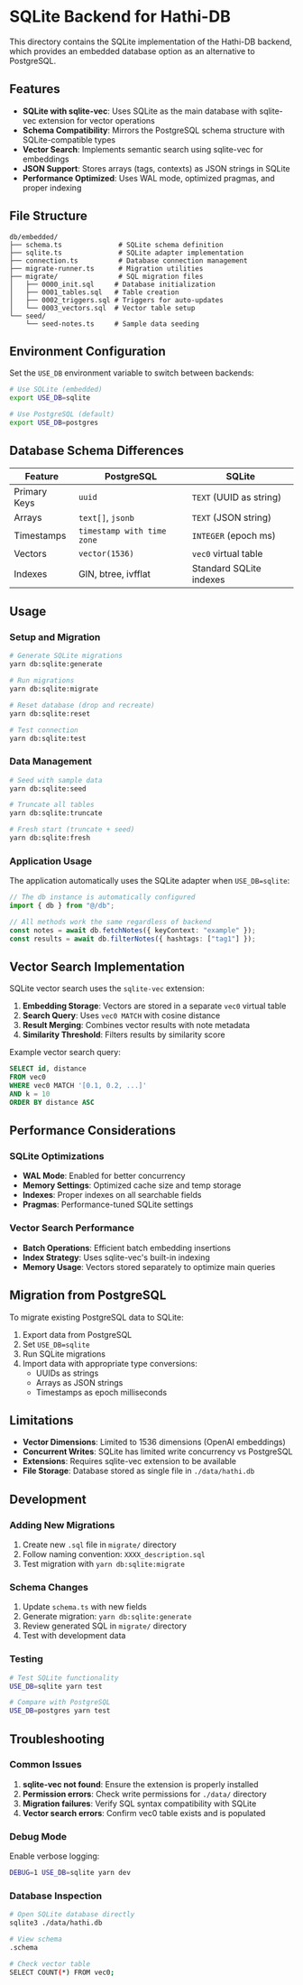 # SQLite Backend for Hathi-DB

This directory contains the SQLite implementation of the Hathi-DB backend, which provides an embedded database option as an alternative to PostgreSQL.

## Features

-   **SQLite with sqlite-vec**: Uses SQLite as the main database with sqlite-vec extension for vector operations
-   **Schema Compatibility**: Mirrors the PostgreSQL schema structure with SQLite-compatible types
-   **Vector Search**: Implements semantic search using sqlite-vec for embeddings
-   **JSON Support**: Stores arrays (tags, contexts) as JSON strings in SQLite
-   **Performance Optimized**: Uses WAL mode, optimized pragmas, and proper indexing

## File Structure

```
db/embedded/
├── schema.ts              # SQLite schema definition
├── sqlite.ts              # SQLite adapter implementation
├── connection.ts          # Database connection management
├── migrate-runner.ts      # Migration utilities
├── migrate/               # SQL migration files
│   ├── 0000_init.sql     # Database initialization
│   ├── 0001_tables.sql   # Table creation
│   ├── 0002_triggers.sql # Triggers for auto-updates
│   └── 0003_vectors.sql  # Vector table setup
└── seed/
    └── seed-notes.ts     # Sample data seeding
```

## Environment Configuration

Set the `USE_DB` environment variable to switch between backends:

```bash
# Use SQLite (embedded)
export USE_DB=sqlite

# Use PostgreSQL (default)
export USE_DB=postgres
```

## Database Schema Differences

| Feature      | PostgreSQL                 | SQLite                  |
| ------------ | -------------------------- | ----------------------- |
| Primary Keys | `uuid`                     | `TEXT` (UUID as string) |
| Arrays       | `text[]`, `jsonb`          | `TEXT` (JSON string)    |
| Timestamps   | `timestamp with time zone` | `INTEGER` (epoch ms)    |
| Vectors      | `vector(1536)`             | `vec0` virtual table    |
| Indexes      | GIN, btree, ivfflat        | Standard SQLite indexes |

## Usage

### Setup and Migration

```bash
# Generate SQLite migrations
yarn db:sqlite:generate

# Run migrations
yarn db:sqlite:migrate

# Reset database (drop and recreate)
yarn db:sqlite:reset

# Test connection
yarn db:sqlite:test
```

### Data Management

```bash
# Seed with sample data
yarn db:sqlite:seed

# Truncate all tables
yarn db:sqlite:truncate

# Fresh start (truncate + seed)
yarn db:sqlite:fresh
```

### Application Usage

The application automatically uses the SQLite adapter when `USE_DB=sqlite`:

```typescript
// The db instance is automatically configured
import { db } from "@/db";

// All methods work the same regardless of backend
const notes = await db.fetchNotes({ keyContext: "example" });
const results = await db.filterNotes({ hashtags: ["tag1"] });
```

## Vector Search Implementation

SQLite vector search uses the `sqlite-vec` extension:

1. **Embedding Storage**: Vectors are stored in a separate `vec0` virtual table
2. **Search Query**: Uses `vec0 MATCH` with cosine distance
3. **Result Merging**: Combines vector results with note metadata
4. **Similarity Threshold**: Filters results by similarity score

Example vector search query:

```sql
SELECT id, distance
FROM vec0
WHERE vec0 MATCH '[0.1, 0.2, ...]'
AND k = 10
ORDER BY distance ASC
```

## Performance Considerations

### SQLite Optimizations

-   **WAL Mode**: Enabled for better concurrency
-   **Memory Settings**: Optimized cache size and temp storage
-   **Indexes**: Proper indexes on all searchable fields
-   **Pragmas**: Performance-tuned SQLite settings

### Vector Search Performance

-   **Batch Operations**: Efficient batch embedding insertions
-   **Index Strategy**: Uses sqlite-vec's built-in indexing
-   **Memory Usage**: Vectors stored separately to optimize main queries

## Migration from PostgreSQL

To migrate existing PostgreSQL data to SQLite:

1. Export data from PostgreSQL
2. Set `USE_DB=sqlite`
3. Run SQLite migrations
4. Import data with appropriate type conversions:
    - UUIDs as strings
    - Arrays as JSON strings
    - Timestamps as epoch milliseconds

## Limitations

-   **Vector Dimensions**: Limited to 1536 dimensions (OpenAI embeddings)
-   **Concurrent Writes**: SQLite has limited write concurrency vs PostgreSQL
-   **Extensions**: Requires sqlite-vec extension to be available
-   **File Storage**: Database stored as single file in `./data/hathi.db`

## Development

### Adding New Migrations

1. Create new `.sql` file in `migrate/` directory
2. Follow naming convention: `XXXX_description.sql`
3. Test migration with `yarn db:sqlite:migrate`

### Schema Changes

1. Update `schema.ts` with new fields
2. Generate migration: `yarn db:sqlite:generate`
3. Review generated SQL in `migrate/` directory
4. Test with development data

### Testing

```bash
# Test SQLite functionality
USE_DB=sqlite yarn test

# Compare with PostgreSQL
USE_DB=postgres yarn test
```

## Troubleshooting

### Common Issues

1. **sqlite-vec not found**: Ensure the extension is properly installed
2. **Permission errors**: Check write permissions for `./data/` directory
3. **Migration failures**: Verify SQL syntax compatibility with SQLite
4. **Vector search errors**: Confirm vec0 table exists and is populated

### Debug Mode

Enable verbose logging:

```bash
DEBUG=1 USE_DB=sqlite yarn dev
```

### Database Inspection

```bash
# Open SQLite database directly
sqlite3 ./data/hathi.db

# View schema
.schema

# Check vector table
SELECT COUNT(*) FROM vec0;
```
